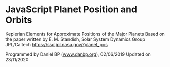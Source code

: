 # JavaScript Planet Position and Orbits

Keplerian Elements for Approximate Positions of the Major Planets
Based on the paper written by E. M. Standish, Solar System Dynamics Group JPL/Caltech
https://ssd.jpl.nasa.gov/?planet_pos

Programmed by Daniel BP (www.danbp.org), 02/06/2019
Updated on 23/11/2020


